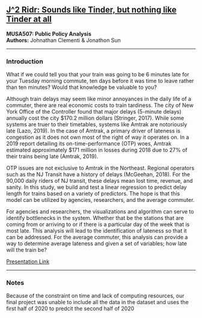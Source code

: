 ## [J^2 Ridr: Sounds like Tinder, but nothing like Tinder at all](MUSA_FInal/Final_markdown.html)
**MUSA507: Public Policy Analysis**
<br>
**Authors:** Johnathan Clementi & Jonathon Sun

----

### Introduction

What if we could tell you that your train was going to be 6 minutes late for your Tuesday morning commute, ten days before it was time to leave rather than ten minutes? Would that knowledge be valuable to you? 

Although train delays may seem like minor annoyances in the daily life of a commuter, there are real economic costs to train tardiness. The city of New York Office of the Controller found that major delays (5-minute delays) annually cost the city \$170.2 million dollars (Stringer, 2017). While some systems are truer to their timetables, systems like Amtrak are notoriously late (Lazo, 2019). In the case of Amtrak, a primary driver of lateness is congestion as it does not own most of the right of way it operates on. In a 2019 report detailing its on-time-performance (OTP) woes, Amtrak estimated approximately \$171 million in losses during 2018 due to 27% of their trains being late (Amtrak, 2019).

OTP issues are not exclusive to Amtrak in the Northeast. Regional operators such as the NJ Transit have a history of delays (McGeehan, 2018). For the 90,000 daily riders of NJ transit, these delays mean lost time, revenue, and sanity. In this study, we build and test a linear regression to predict delay length for trains based on a variety of predictors. The hope is that this model can be utilized by agencies, researchers, and the average commuter.

For agencies and researchers, the visualizations and algorithm can serve to identify bottlenecks in the system. Whether that be the stations that are coming from or arriving to or if there is a particular day of the week that is most late. This analysis will lead to the identification of lateness so that it can be addressed. For the average commuter, this analysis can provide a way to determine average lateness and given a set of variables; how late will the train be?

[Presentation Link](https://www.youtube.com/watch?v=fKvH-xgyHvM)

---

### Notes
Because of the constraint on time and lack of computing resources, our final project was unable to include all the data in the dataset and uses the first half of 2020 to predcit the second half of 2020


